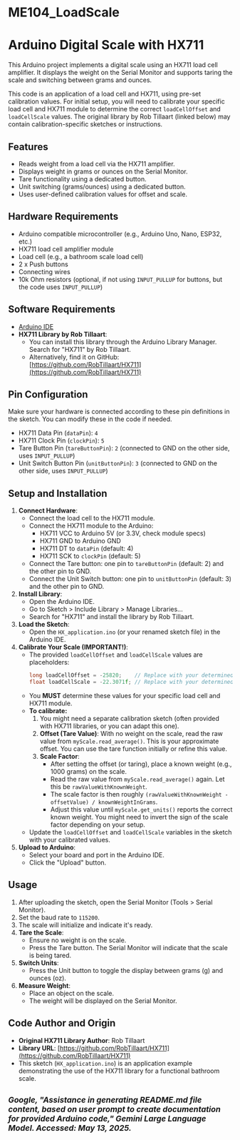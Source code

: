 # ME104_LoadScale

# Arduino Digital Scale with HX711

This Arduino project implements a digital scale using an HX711 load cell amplifier. It displays the weight on the Serial Monitor and supports taring the scale and switching between grams and ounces.

This code is an application of a load cell and HX711, using pre-set calibration values. For initial setup, you will need to calibrate your specific load cell and HX711 module to determine the correct `loadCellOffset` and `loadCellScale` values. The original library by Rob Tillaart (linked below) may contain calibration-specific sketches or instructions.

## Features

* Reads weight from a load cell via the HX711 amplifier.
* Displays weight in grams or ounces on the Serial Monitor.
* Tare functionality using a dedicated button.
* Unit switching (grams/ounces) using a dedicated button.
* Uses user-defined calibration values for offset and scale.

## Hardware Requirements

* Arduino compatible microcontroller (e.g., Arduino Uno, Nano, ESP32, etc.)
* HX711 load cell amplifier module
* Load cell (e.g., a bathroom scale load cell)
* 2 x Push buttons
* Connecting wires
* 10k Ohm resistors (optional, if not using `INPUT_PULLUP` for buttons, but the code uses `INPUT_PULLUP`)

## Software Requirements

* [Arduino IDE](https://www.arduino.cc/en/software)
* **HX711 Library by Rob Tillaart**:
    * You can install this library through the Arduino Library Manager. Search for "HX711" by Rob Tillaart.
    * Alternatively, find it on GitHub: [https://github.com/RobTillaart/HX711](https://github.com/RobTillaart/HX711)

## Pin Configuration

Make sure your hardware is connected according to these pin definitions in the sketch. You can modify these in the code if needed.

* HX711 Data Pin (`dataPin`): `4`
* HX711 Clock Pin (`clockPin`): `5`
* Tare Button Pin (`tareButtonPin`): `2` (connected to GND on the other side, uses `INPUT_PULLUP`)
* Unit Switch Button Pin (`unitButtonPin`): `3` (connected to GND on the other side, uses `INPUT_PULLUP`)

## Setup and Installation

1.  **Connect Hardware**:
    * Connect the load cell to the HX711 module.
    * Connect the HX711 module to the Arduino:
        * HX711 VCC to Arduino 5V (or 3.3V, check module specs)
        * HX711 GND to Arduino GND
        * HX711 DT to `dataPin` (default: 4)
        * HX711 SCK to `clockPin` (default: 5)
    * Connect the Tare button: one pin to `tareButtonPin` (default: 2) and the other pin to GND.
    * Connect the Unit Switch button: one pin to `unitButtonPin` (default: 3) and the other pin to GND.
2.  **Install Library**:
    * Open the Arduino IDE.
    * Go to Sketch > Include Library > Manage Libraries...
    * Search for "HX711" and install the library by Rob Tillaart.
3.  **Load the Sketch**:
    * Open the `HX_application.ino` (or your renamed sketch file) in the Arduino IDE.
4.  **Calibrate Your Scale (IMPORTANT!)**:
    * The provided `loadCellOffset` and `loadCellScale` values are placeholders:
        ```cpp
        long loadCellOffset = -25820;    // Replace with your determined offset
        float loadCellScale = -22.3071f; // Replace with your determined scale factor
        ```
    * You **MUST** determine these values for your specific load cell and HX711 module.
    * **To calibrate:**
        1.  You might need a separate calibration sketch (often provided with HX711 libraries, or you can adapt this one).
        2.  **Offset (Tare Value)**: With no weight on the scale, read the raw value from `myScale.read_average()`. This is your approximate offset. You can use the tare function initially or refine this value.
        3.  **Scale Factor**:
            * After setting the offset (or taring), place a known weight (e.g., 1000 grams) on the scale.
            * Read the raw value from `myScale.read_average()` again. Let this be `rawValueWithKnownWeight`.
            * The scale factor is then roughly `(rawValueWithKnownWeight - offsetValue) / knownWeightInGrams`.
            * Adjust this value until `myScale.get_units()` reports the correct known weight. You might need to invert the sign of the scale factor depending on your setup.
    * Update the `loadCellOffset` and `loadCellScale` variables in the sketch with your calibrated values.
5.  **Upload to Arduino**:
    * Select your board and port in the Arduino IDE.
    * Click the "Upload" button.

## Usage

1.  After uploading the sketch, open the Serial Monitor (Tools > Serial Monitor).
2.  Set the baud rate to `115200`.
3.  The scale will initialize and indicate it's ready.
4.  **Tare the Scale**:
    * Ensure no weight is on the scale.
    * Press the Tare button. The Serial Monitor will indicate that the scale is being tared.
5.  **Switch Units**:
    * Press the Unit button to toggle the display between grams (g) and ounces (oz).
6.  **Measure Weight**:
    * Place an object on the scale.
    * The weight will be displayed on the Serial Monitor.

## Code Author and Origin

* **Original HX711 Library Author**: Rob Tillaart
* **Library URL**: [https://github.com/RobTillaart/HX711](https://github.com/RobTillaart/HX711)
* This sketch (`HX_application.ino`) is an application example demonstrating the use of the HX711 library for a functional bathroom scale.


<small> *Google, "Assistance in generating README.md file content, based on user prompt to create documentation for provided Arduino code," Gemini Large Language Model. Accessed: May 13, 2025.*
---

